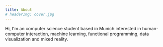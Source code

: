 ```yaml
---
title: About
# headerImg: cover.jpg
---
```


Hi, I'm an computer science student based in Munich interested in human-computer interaction, machine learning, functional programming, data visualization and mixed reality.